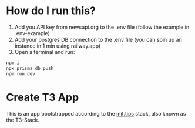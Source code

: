 # How do I run this?

1. Add you API key from newsapi.org to the .env file (follow the example in .env-example)
2. Add your postgres DB connection to the .env file (you can spin up an instance in 1 min using railway.app)
3. Open a terminal and run:

```bash
npm i
npx prisma db push
npm run dev
```

# Create T3 App

This is an app bootstrapped according to the [init.tips](https://init.tips) stack, also known as the T3-Stack.
